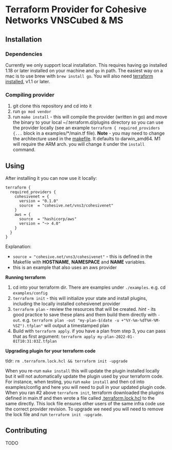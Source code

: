 # Terraform Provider for Cohesive Networks VNSCubed & MS

## Installation

### Dependencies
Currently we only support local installation. This requires having go installed 1.18 or later installed on your machine and `go` in path. The easiest way on a mac is to use brew with `brew install go`. You will also need [terraform installed](https://learn.hashicorp.com/tutorials/terraform/install-cli), v1.1 or later.

### Compiling provider
1. git clone this repository and cd into it
2. run `go mod vendor`
3. run `make install` - this will compile the provider (written in go) and move the binary to your local ~/.terraform.d/plugins directory so you can use the provider locally (see an example `terraform { required_providers {...` block in a examples/*/main.tf file). **Note** - you may need to change the architecture used in the [makefile](./Makefile). It defaults to darwin_amd64. M1 will require the ARM arch. you will change it under the `install` command.

## Using
After installing it you can now use it locally:

```
terraform {
  required_providers {
    cohesivenet = {
      version = "0.1.0"
      source  = "cohesive.net/vns3/cohesivenet"
    }
    aws = {
      source  = "hashicorp/aws"
      version = "~> 4.0"
    }
  }
}
```

Explanation:
- `source = "cohesive.net/vns3/cohesivenet"` - this is defined in the Makefile with **HOSTNAME**, **NAMESPACE** and **NAME** variables.
- this is an example that also uses an aws provider

**Running terraform**

1. cd into your terraform dir. There are examples under `./examples`. e.g. cd `examples/config`
2. `terraform init` - this will initialize your state and install plugins, including the locally installed cohesivenet provider
3. `terraform plan` - review the resources that will be created. *hint* - its good practice to save these plans and them build them directly with `-out`. e.g. `terraform plan -out "my-plan-$(date -u +"%Y-%m-%dT%H-%M-%SZ").tfplan"` will output a timestamped plan
4. Build with `terraform apply`. if you have a plan from step 3, you can pass that as first argument: `terraform apply my-plan-2022-01-01T10:31:03Z.tfplan`

**Upgrading plugin for your terraform code**

tldr: `rm .terraform.lock.hcl && terraform init -upgrade`

When you re-run `make install` this will update the plugin installed locally but it will not automatically update the plugin used by your terraform code. For instance, when testing, you run `make install` and then cd into examples/config and here you will need to pull in your updated plugin code. When you ran #2 above `terraform init`, terraform downloaded the plugins defined in main.tf and then wrote a file called [.terraform.lock.hcl](https://learn.hashicorp.com/tutorials/terraform/provider-versioning#explore-terraform-lock-hcl) to the same directly. This lock file ensures other users of the same infra code use the correct provider revision. To upgrade we need you will need to remove the lock file and run `terraform init -upgrade`.

## Contributing
TODO
